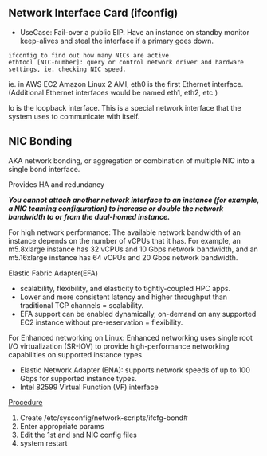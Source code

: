 ## Network Interface Card (ifconfig)
- UseCase: Fail-over a public EIP. Have an instance on standby monitor keep-alives and steal the interface if a primary goes down.
```
ifconfig to find out how many NICs are active
ethtool [NIC-number]: query or control network driver and hardware settings, ie. checking NIC speed.
```
ie. in AWS EC2 Amazon Linux 2 AMI, eth0 is the first Ethernet interface. (Additional Ethernet interfaces would be named eth1, eth2, etc.)

lo is the loopback interface. This is a special network interface that the system uses to communicate with itself. 

## NIC Bonding
AKA network bonding, or aggregation or combination of multiple NIC into a single bond interface.

Provides HA and redundancy

***You cannot attach another network interface to an instance (for example, a NIC teaming configuration) to increase or double the network bandwidth to or from the dual-homed instance.***

For high network performance:
The available network bandwidth of an instance depends on the number of vCPUs that it has. For example, an m5.8xlarge instance has 32 vCPUs and 10 Gbps network bandwidth, and an m5.16xlarge instance has 64 vCPUs and 20 Gbps network bandwidth. 

Elastic Fabric Adapter(EFA)
- scalability, flexibility, and elasticity to tightly-coupled HPC apps. 
- Lower and more consistent latency and higher throughput than traditional TCP channels = scalability. 
- EFA support can be enabled dynamically, on-demand on any supported EC2 instance without pre-reservation = flexibility.

<!-- https://docs.aws.amazon.com/AWSEC2/latest/UserGuide/enhanced-networking.html -->
For Enhanced networking on Linux:
Enhanced networking uses single root I/O virtualization (SR-IOV) to provide high-performance networking capabilities on supported instance types. 
- Elastic Network Adapter (ENA): supports network speeds of up to 100 Gbps for supported instance types.
- Intel 82599 Virtual Function (VF) interface

[Procedure](https://bit.ly/NIC-BONDING)
1. Create /etc/sysconfig/network-scripts/ifcfg-bond#
2. Enter appropriate params
3. Edit the 1st and snd NIC config files
4. system restart